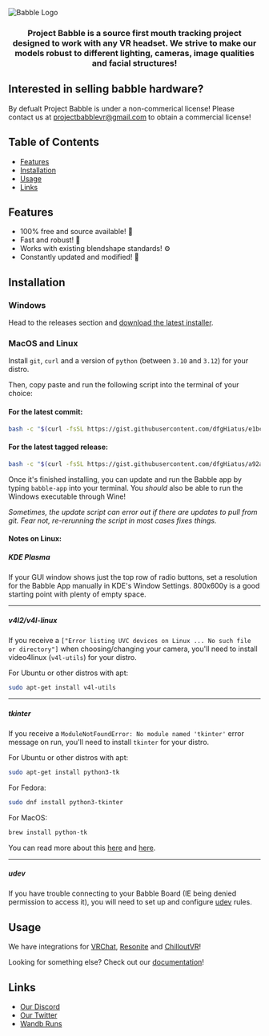 ![Babble Logo](https://github.com/Project-Babble/ProjectBabble/blob/6f09c3b091bff996a1ec543e1ac1050a15a636af/Babble.png)

<h3 align="center">
Project Babble is a source first mouth tracking project designed to work with any VR headset. We strive to make our models robust to different lighting, cameras, image qualities and facial structures!
</h3>

## Interested in selling babble hardware?
By defualt Project Babble is under a non-commerical license! Please contact us at projectbabblevr@gmail.com to obtain a commercial license!

## Table of Contents
- [Features](#features)
- [Installation](#installation)
- [Usage](#usage)
- [Links](#links)
  
## Features
- 100% free and source available! 🌟
- Fast and robust! 🚀
- Works with existing blendshape standards! ⚙️
- Constantly updated and modified! 🔧

## Installation
### Windows
Head to the releases section and [download the latest installer](https://github.com/Project-Babble/ProjectBabble/releases/latest).

### MacOS and Linux
Install `git`, `curl` and a version of `python` (between `3.10` and `3.12`) for your distro.

Then, copy paste and run the following script into the terminal of your choice:

#### For the latest commit:

```bash
bash -c "$(curl -fsSL https://gist.githubusercontent.com/dfgHiatus/e1bce63cd6be1e8645c3b3adfd5b71a6/raw/26561da3b2bcf738f580176229e4853c18ddf554/project-babble-installer-latest.sh)"
```

#### For the latest tagged release:

```bash
bash -c "$(curl -fsSL https://gist.githubusercontent.com/dfgHiatus/a92a3caae24c1bfab1c7544537a654c5/raw/63573d5c882b4152c9434b9dd4bc888573fe9e98/project-babble-installer-tagged.sh)"
```

Once it's finished installing, you can update and run the Babble app by typing `babble-app` into your terminal. You *should* also be able to run the Windows executable through Wine!

*Sometimes, the update script can error out if there are updates to pull from git. Fear not, re-rerunning the script in most cases fixes things.*

#### Notes on Linux:

##### KDE Plasma

If your GUI window shows just the top row of radio buttons, set a resolution for the Babble App manually in KDE's Window Settings. 800x600y is a good starting point with plenty of empty space.

---

##### v4l2/v4l-linux

If you receive a `["Error listing UVC devices on Linux ... No such file or directory"]` when choosing/changing your camera, you'll need to install video4linux (`v4l-utils`) for your distro.

For Ubuntu or other distros with apt:
```bash
sudo apt-get install v4l-utils
```

---

##### tkinter

If you receive a `ModuleNotFoundError: No module named 'tkinter'` error message on run, you'll need to install `tkinter` for your distro.

For Ubuntu or other distros with apt:
```bash
sudo apt-get install python3-tk
```
For Fedora:
```bash
sudo dnf install python3-tkinter
```
For MacOS:
```bash
brew install python-tk
```

You can read more about this [here](https://stackoverflow.com/questions/25905540/importerror-no-module-named-tkinter) and [here](https://stackoverflow.com/questions/36760839/why-does-python-installed-via-homebrew-not-include-tkinter).

---

##### udev

If you have trouble connecting to your Babble Board (IE being denied permission to access it), you will need to set up and configure [udev](https://docs.platformio.org/en/latest/core/installation/udev-rules.html) rules.

## Usage 
We have integrations for [VRChat](https://docs.babble.diy/docs/software/integrations/vrc), [Resonite](https://docs.babble.diy/docs/software/integrations/resonite) and [ChilloutVR](https://docs.babble.diy/docs/software/integrations/chilloutVR)!

Looking for something else? Check out our [documentation](https://docs.babble.diy/)!

## Links
- [Our Discord](https://discord.gg/XAMZmjBktk)
- [Our Twitter](https://x.com/projectBabbleVR)
- [Wandb Runs](https://wandb.ai/summerai/ProjectBabble)
